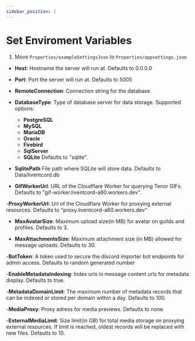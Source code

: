 ```yaml
---
sidebar_position: 1
---
```


# Set Enviroment Variables

1. Move `Properties/exampleSettingsJson` to `Properties/appsettings.json`

  - **Host**:
    Hostname the server will run at.
    Defaults to 0.0.0.0

  - **Port**:
    Port the server will run at.
    Defaults to 5005

  - **RemoteConnection**:
    Connection string for the database.

  - **DatabaseType**:
    Type of database server for data storage. Supported options:
      - **PostgreSQL**
      - **MySQL**
      - **MariaDB**
      - **Oracle**
      - **Firebird**
      - **SqlServer**
      - **SQLite**
    Defaults to "sqlite".

  - **SqlitePath**
    File path where SQLite will store data.
    Defaults to Data/liventcord.db
  
  - **GifWorkerUrl**: 
    URL of the Cloudflare Worker for querying Tenor GIFs.
    Defaults to "gif-worker.liventcord-a60.workers.dev".

  -**ProxyWorkerUrl**:
    Url of the Cloudflare Worker for proxying external resources.
    Defaults to "proxy.liventcord-a60.workers.dev"
    
  - **MaxAvatarSize**:
    Maximum upload size(in MB) for avatar on guilds and profiles.
    Defaults to 3.
  
  - **MaxAttachmentsSize**:
    Maximum attachment size (in MB) allowed for message uploads.
    Defaults to 30.
  
  -**BotToken**:
    A token used to secure the discord importer bot endpoints for admin access.
    Defaults to random generated number
    
  -**EnableMetadataIndexing**:
    Index urls in message content urls for metadata display.
    Defaults to true.

  -**MetadataDomainLimit**:
    The maximum number of metadata records that can be indexed or stored per domain within a day.
    Defaults to 100.
  
  -**MediaProxy**:
    Proxy adress for media previews.
    Defaults to none.

  -**ExternalMediaLimit**:
    Size limit(in GB) for total media storage on proxying external resources. If limit is reached, oldest records will be replaced with new files.
    Defaults to 10.
    